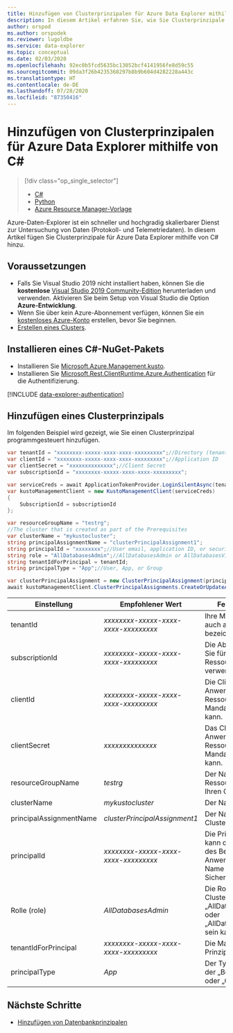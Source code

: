 ```yaml
---
title: Hinzufügen von Clusterprinzipalen für Azure Data Explorer mithilfe von C#
description: In diesem Artikel erfahren Sie, wie Sie Clusterprinzipale für Azure Data Explorer mithilfe von C# hinzufügen.
author: orspod
ms.author: orspodek
ms.reviewer: lugoldbe
ms.service: data-explorer
ms.topic: conceptual
ms.date: 02/03/2020
ms.openlocfilehash: 92ec0b5fcd5635bc13052bcf4141956fe8d59c55
ms.sourcegitcommit: 09da3f26b4235368297b8b9b604d4282228a443c
ms.translationtype: HT
ms.contentlocale: de-DE
ms.lasthandoff: 07/28/2020
ms.locfileid: "87350416"
---
```

# <a name="add-cluster-principals-for-azure-data-explorer-by-using-c"></a>Hinzufügen von Clusterprinzipalen für Azure Data Explorer mithilfe von C#

> [!div class="op_single_selector"]
> * [C#](cluster-principal-csharp.md)
> * [Python](cluster-principal-python.md)
> * [Azure Resource Manager-Vorlage](cluster-principal-resource-manager.md)

Azure-Daten-Explorer ist ein schneller und hochgradig skalierbarer Dienst zur Untersuchung von Daten (Protokoll- und Telemetriedaten). In diesem Artikel fügen Sie Clusterprinzipale für Azure Data Explorer mithilfe von C# hinzu.

## <a name="prerequisites"></a>Voraussetzungen

* Falls Sie Visual Studio 2019 nicht installiert haben, können Sie die **kostenlose** [Visual Studio 2019 Community-Edition](https://www.visualstudio.com/downloads/) herunterladen und verwenden. Aktivieren Sie beim Setup von Visual Studio die Option **Azure-Entwicklung**.
* Wenn Sie über kein Azure-Abonnement verfügen, können Sie ein [kostenloses Azure-Konto](https://azure.microsoft.com/free/) erstellen, bevor Sie beginnen.
* [Erstellen eines Clusters](create-cluster-database-csharp.md).

## <a name="install-c-nuget"></a>Installieren eines C#-NuGet-Pakets

* Installieren Sie [Microsoft.Azure.Management.kusto](https://www.nuget.org/packages/Microsoft.Azure.Management.Kusto/).
* Installieren Sie [Microsoft.Rest.ClientRuntime.Azure.Authentication](https://www.nuget.org/packages/Microsoft.Rest.ClientRuntime.Azure.Authentication) für die Authentifizierung.

[!INCLUDE [data-explorer-authentication](includes/data-explorer-authentication.md)]

## <a name="add-a-cluster-principal"></a>Hinzufügen eines Clusterprinzipals

Im folgenden Beispiel wird gezeigt, wie Sie einen Clusterprinzipal programmgesteuert hinzufügen.

```csharp
var tenantId = "xxxxxxxx-xxxxx-xxxx-xxxx-xxxxxxxxx";//Directory (tenant) ID
var clientId = "xxxxxxxx-xxxxx-xxxx-xxxx-xxxxxxxxx";//Application ID
var clientSecret = "xxxxxxxxxxxxxx";//Client Secret
var subscriptionId = "xxxxxxxx-xxxxx-xxxx-xxxx-xxxxxxxxx";

var serviceCreds = await ApplicationTokenProvider.LoginSilentAsync(tenantId, clientId, clientSecret);
var kustoManagementClient = new KustoManagementClient(serviceCreds)
{
    SubscriptionId = subscriptionId
};

var resourceGroupName = "testrg";
//The cluster that is created as part of the Prerequisites
var clusterName = "mykustocluster";
string principalAssignmentName = "clusterPrincipalAssignment1";
string principalId = "xxxxxxxx";//User email, application ID, or security group name
string role = "AllDatabasesAdmin";//AllDatabasesAdmin or AllDatabasesViewer
string tenantIdForPrincipal = tenantId;
string principalType = "App";//User, App, or Group

var clusterPrincipalAssignment = new ClusterPrincipalAssignment(principalId, role, principalType, tenantId: tenantIdForPrincipal);
await kustoManagementClient.ClusterPrincipalAssignments.CreateOrUpdateAsync(resourceGroupName, clusterName, principalAssignmentName, clusterPrincipalAssignment);
```

|**Einstellung** | **Empfohlener Wert** | **Feldbeschreibung**|
|---|---|---|
| tenantId | *xxxxxxxx-xxxxx-xxxx-xxxx-xxxxxxxxx* | Ihre Mandanten-ID. Wird auch als Verzeichnis-ID bezeichnet.|
| subscriptionId | *xxxxxxxx-xxxxx-xxxx-xxxx-xxxxxxxxx* | Die Abonnement-ID, die Sie für die Ressourcenerstellung verwenden.|
| clientId | *xxxxxxxx-xxxxx-xxxx-xxxx-xxxxxxxxx* | Die Client-ID der Anwendung, die auf Ressourcen in Ihrem Mandanten zugreifen kann.|
| clientSecret | *xxxxxxxxxxxxxx* | Das Clientgeheimnis der Anwendung, die auf Ressourcen in Ihrem Mandanten zugreifen kann. |
| resourceGroupName | *testrg* | Der Name der Ressourcengruppe, die Ihren Cluster enthält.|
| clusterName | *mykustocluster* | Der Name Ihres Clusters.|
| principalAssignmentName | *clusterPrincipalAssignment1* | Der Name Ihrer Clusterprinzipalressource.|
| principalId | *xxxxxxxx-xxxxx-xxxx-xxxx-xxxxxxxxx* | Die Prinzipal-ID. Dies kann die E-Mail-Adresse des Benutzers, die Anwendungs-ID oder der Name der Sicherheitsgruppe sein.|
| Rolle (role) | *AllDatabasesAdmin* | Die Rolle Ihres Clusterprinzipals, die „AllDatabasesAdmin“ oder „AllDatabasesViewer“ sein kann.|
| tenantIdForPrincipal | *xxxxxxxx-xxxxx-xxxx-xxxx-xxxxxxxxx* | Die Mandanten-ID des Prinzipals.|
| principalType | *App* | Der Typ des Prinzipals, der „Benutzer“, „App“ oder „Gruppe“ sein kann.|

## <a name="next-steps"></a>Nächste Schritte

* [Hinzufügen von Datenbankprinzipalen](database-principal-csharp.md)
